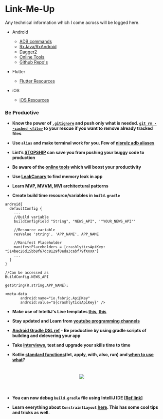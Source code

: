 # Link-Me-Up

Any technical information which I come across will be logged here.

- Android
	- [ADB commands](https://github.com/Naveentp/Link-Me-Up/blob/master/android/adb.md)
	- [RxJava/RxAndroid](https://github.com/Naveentp/Link-Me-Up/blob/master/android/reactivex.md)
	- [Dagger2](https://github.com/Naveentp/Link-Me-Up/blob/master/android/dagger.md)
	- [Online Tools](https://github.com/Naveentp/Link-Me-Up/blob/master/android/online_tools.md)
	- [Github Repo's](https://github.com/Naveentp/Link-Me-Up/blob/master/android/github.md)

- Flutter
	- [Flutter Resources](https://github.com/Naveentp/Link-Me-Up/blob/master/flutter/flutterlinks.md)

- iOS
	- [iOS Resources](https://github.com/Naveentp/Link-Me-Up/blob/master/iOS/ioslinks.md)
	
	
### Be Productive
	
+ **Know the power of [`.gitignore`](https://stackoverflow.com/a/17803964/5629056) and push only what is needed. [`git rm --cached <file>`](https://stackoverflow.com/a/1274447/5629056) to your rescue if you want to remove already tracked files**

+ **Use `alias` and make terminal work for you. Few of [nisrulz adb aliases](https://gist.github.com/nisrulz/b0e79f2b3e27f99ca8b5dba9db6281ec)**

+ **Lint’s [STOPSHIP](https://medium.com/@naveentp/lints-stopship-can-save-you-from-pushing-your-buggy-code-to-production-4fa0db40d9b1) can save you from pushing your buggy code to production**

+ **Be aware of the [online tools](https://medium.com/@naveentp/awesome-list-of-online-tools-for-android-developers-f40af8f46299) which will boost your productivity**

+ **Use [LeakCanary](https://github.com/square/leakcanary) to find memory leak in app**

+ **Learn [MVP, MVVM, MVI](https://github.com/Naveentp/Link-Me-Up/blob/master/android/architecture.md) architectural patterns**

+ **Create build time resource/variables in `build.gradle`**
```
android{
  defaultConfig {
    ...
    //Build variable
    buildConfigField "String", "NEWS_API", '"YOUR_NEWS_API"'

    //Resource variable
    resValue 'string', 'APP_NAME', APP_NAME

    //Manifest Placeholder 
    manifestPlaceholders = [crashlyticsApiKey: "514bec26d15bb8f67dc8129f0eda3cabf79fXXXX"]
    ...
  }
}

//Can be accessed as
BuildConfig.NEWS_API

getString(R.string.APP_NAME);

<meta-data
       android:name="io.fabric.Api∏Key"
       android:value="${crashlyticsApiKey}" />
``` 


+ **Make use of IntelliJ's Live templates [this](https://github.com/keyboardsurfer/idea-live-templates), [this](https://www.bignerdranch.com/blog/android-studio-live-templates/)**

+ **Stay updated and Learn from [youtube programming channels](https://www.lvguowei.me/post/ultimate-list-of-youtube-programming-channels/)** 

+ **[Android Gradle DSL ref](http://google.github.io/android-gradle-dsl/) - Be productive by using gradle scripts of building and delevering your app**

+ **Take [interviews](https://github.com/kdn251/interviews), test and upgrade your skills time to time**

+ **Kotlin [standard functions](https://github.com/JetBrains/kotlin/blob/master/libraries/stdlib/src/kotlin/util/Standard.kt)(let, apply, with, also, run) and [when to use what](https://medium.com/@elye.project/mastering-kotlin-standard-functions-run-with-let-also-and-apply-9cd334b0ef84)?**  
<h1 align="center">
  <img src="https://cdn-images-1.medium.com/max/800/1*pLNnrvgvmG6Mdi0Yw3mdPQ.png">
  <br>
  <br>
</h1>

+ **You can now debug `build.gradle` file using IntelliJ IDE [[Ref link](https://twitter.com/gradle/status/1025066195848810496)]**

+ **Learn everything about `ConstraintLayout` [here](https://constraintlayout.com/). This has some cool tips and tricks as well.**